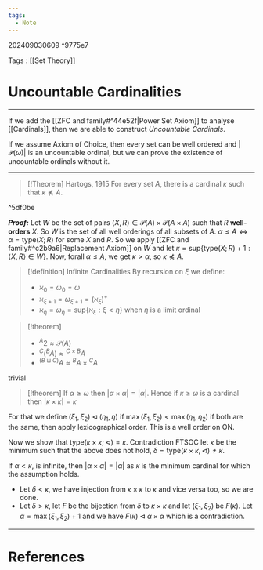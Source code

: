 ```yaml
---
tags:
  - Note
---
```

202409030609 ^9775e7

Tags : [[Set Theory]]
# Uncountable Cardinalities
---
If we add the [[ZFC and family#^44e52f|Power Set Axiom]] to analyse [[Cardinals]], then we are able to construct *Uncountable Cardinals*.

If we assume Axiom of Choice, then every set can be well ordered and $|\mathcal P(\omega)|$ is an uncountable ordinal, but we can prove the existence of uncountable ordinals without it.

---

>[!Theorem] Hartogs, 1915
>For every set $A$, there is a cardinal $\kappa$ such that $\kappa \not\preceq A$.

^5df0be

***Proof:***
Let $W$ be the set of pairs $\langle X, R\rangle\in \mathcal P(A) \times \mathcal P(A \times A)$ such that $R$ **well-orders** $X$. So $W$ is the set of all well orderings of all subsets of $A$. $\alpha \le A \iff \alpha = \text{type}(X; R)$ for some $X$ and $R$. So we apply [[ZFC and family#^c2b9a6|Replacement Axiom]] on $W$ and let $\kappa = \text{sup} \{ \text{type}(X; R)+1 : \langle X, R \rangle \in W\}$. Now, forall $\alpha \le A$, we get $\kappa > \alpha$, so $\kappa \not\preceq A$.

>[!definition] Infinite Cardinalities
>By recursion on $\xi$ we define:
>- $\aleph_0 = \omega_{0}=\omega$
>- $\aleph_{\xi+1} = \omega_{\xi+1} = (\aleph_{\xi})^+$
>- $\aleph_{\eta}=\omega_{\eta}=\text{sup}\{ \aleph_{\xi} : \xi < \eta\}$ when $\eta$ is a limit ordinal

>[!theorem]
>- ${}^A{2} \approx \mathcal P(A)$
>- ${}^C(^B A) \approx {}^{C\times B}A$
>- ${}^{(B \sqcup C)} A\approx{}^BA \times {}^CA$

trivial

>[!theorem]
>If $\alpha \ge \omega$ then $|\alpha \times \alpha| = |\alpha|$. Hence if $\kappa \ge \omega$ is a cardinal then $|\kappa \times \kappa| = \kappa$

For that we define $(\xi_{1},\xi_{2}) \triangleleft (\eta_{1}, \eta)$ if $\max(\xi_{1}, \xi_{2}) < \max(\eta_{1},\eta_{2})$ if both are the same, then apply lexicographical order. This is a well order on $\text{ON}$.

Now we show that $\text{type}(\kappa \times \kappa ; \triangleleft) = \kappa$.
Contradiction FTSOC let $\kappa$ be the minimum such that the above does not hold, $\delta = \text{type}(\kappa \times \kappa, \triangleleft) \ne \kappa$.

If $\alpha < \kappa$, is infinite, then $|\alpha \times \alpha| = |\alpha|$ as $\kappa$ is the minimum cardinal for which the assumption holds.

- Let $\delta < \kappa$, we have injection from $\kappa \times \kappa$ to $\kappa$ and vice versa too, so we are done.
- Let $\delta > \kappa$, let $F$ be the bijection from $\delta$ to $\kappa \times \kappa$ and let $(\xi_{1}, \xi_{2})$ be $F(\kappa)$. Let $\alpha = \max(\xi_1, \xi_2)+1$ and we have $F(\kappa) \triangleleft \alpha \times\alpha$ which is a contradiction.  


---
# References
